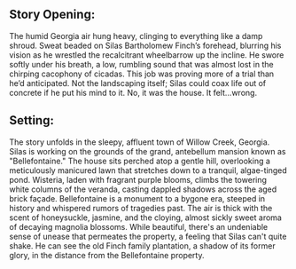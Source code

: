 ## Story Opening:

The humid Georgia air hung heavy, clinging to everything like a damp shroud. Sweat beaded on Silas Bartholomew Finch’s forehead, blurring his vision as he wrestled the recalcitrant wheelbarrow up the incline. He swore softly under his breath, a low, rumbling sound that was almost lost in the chirping cacophony of cicadas. This job was proving more of a trial than he’d anticipated. Not the landscaping itself; Silas could coax life out of concrete if he put his mind to it. No, it was the house. It felt…wrong.

## Setting:

The story unfolds in the sleepy, affluent town of Willow Creek, Georgia. Silas is working on the grounds of the grand, antebellum mansion known as "Bellefontaine." The house sits perched atop a gentle hill, overlooking a meticulously manicured lawn that stretches down to a tranquil, algae-tinged pond. Wisteria, laden with fragrant purple blooms, climbs the towering white columns of the veranda, casting dappled shadows across the aged brick façade. Bellefontaine is a monument to a bygone era, steeped in history and whispered rumors of tragedies past. The air is thick with the scent of honeysuckle, jasmine, and the cloying, almost sickly sweet aroma of decaying magnolia blossoms. While beautiful, there's an undeniable sense of unease that permeates the property, a feeling that Silas can't quite shake. He can see the old Finch family plantation, a shadow of its former glory, in the distance from the Bellefontaine property.
